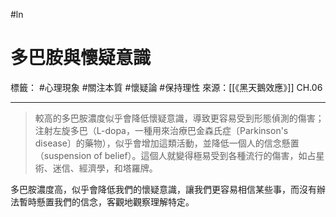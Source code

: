 #ln 
# 多巴胺與懷疑意識
標籤： #心理現象 #關注本質 #懷疑論 #保持理性
來源：[[《黑天鵝效應》]] CH.06

---

> 較高的多巴胺濃度似乎會降低懷疑意識，導致更容易受到形態偵測的傷害；注射左旋多巴（L-dopa，一種用來治療巴金森氏症〔Parkinson's disease〕的藥物），似乎會增加這類活動，並降低一個人的信念懸置（suspension of belief）。這個人就變得極易受到各種流行的傷害，如占星術、迷信、經濟學，和塔羅牌。

多巴胺濃度高，似乎會降低我們的懷疑意識，讓我們更容易相信某些事，而沒有辦法暫時懸置我們的信念，客觀地觀察理解特定。